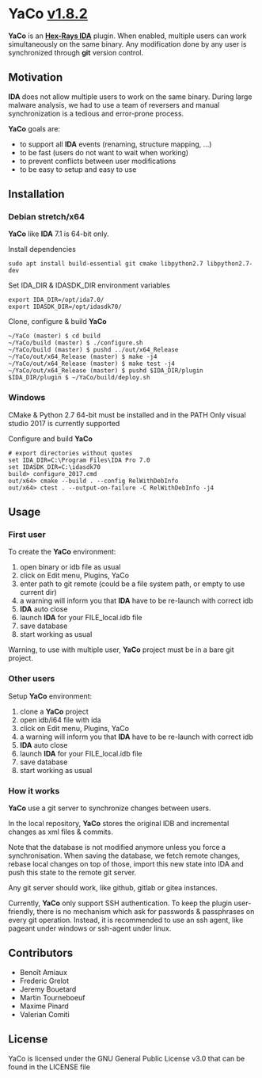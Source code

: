 # YaCo [v1.8.2](https://github.com/DGA-MI-SSI/YaCo/releases/tag/v1.8.2)

**YaCo** is an [**Hex-Rays IDA**](https://www.hex-rays.com/products/ida/) plugin.
When enabled, multiple users can work simultaneously on the same binary.
Any modification done by any user is synchronized through **git** version control.

## Motivation
**IDA** does not allow multiple users to work on the same binary.
During large malware analysis, we had to use a team of reversers and manual synchronization is a tedious and error-prone process. 

**YaCo** goals are:

  * to support all **IDA** events (renaming, structure mapping, ...)
  * to be fast (users do not want to wait when working)
  * to prevent conflicts between user modifications
  * to be easy to setup and easy to use

## Installation

### Debian stretch/x64

**YaCo** like **IDA** 7.1 is 64-bit only.

Install dependencies
```
sudo apt install build-essential git cmake libpython2.7 libpython2.7-dev
```

Set IDA_DIR & IDASDK_DIR environment variables
```
export IDA_DIR=/opt/ida7.0/
export IDASDK_DIR=/opt/idasdk70/
```

Clone, configure & build **YaCo**
```
~/YaCo (master) $ cd build
~/YaCo/build (master) $ ./configure.sh
~/YaCo/build (master) $ pushd ../out/x64_Release
~/YaCo/out/x64_Release (master) $ make -j4
~/YaCo/out/x64_Release (master) $ make test -j4
~/YaCo/out/x64_Release (master) $ pushd $IDA_DIR/plugin
$IDA_DIR/plugin $ ~/YaCo/build/deploy.sh
```

### Windows

CMake & Python 2.7 64-bit must be installed and in the PATH
Only visual studio 2017 is currently supported

Configure and build **YaCo**
```
# export directories without quotes
set IDA_DIR=C:\Program Files\IDA Pro 7.0
set IDASDK_DIR=C:\idasdk70
build> configure_2017.cmd
out/x64> cmake --build . --config RelWithDebInfo
out/x64> ctest . --output-on-failure -C RelWithDebInfo -j4
```

## Usage

### First user
To create the **YaCo** environment:

  1. open binary or idb file as usual
  2. click on Edit menu, Plugins, YaCo
  3. enter path to git remote (could be a file system path, or empty to use current dir)
  4. a warning will inform you that **IDA** have to be re-launch with correct idb
  5. **IDA** auto close
  6. launch **IDA** for your FILE_local.idb file
  7. save database
  8. start working as usual

Warning, to use with multiple user, **YaCo** project must be in a bare git project.

### Other users
Setup **YaCo** environment:

  1. clone a **YaCo** project
  2. open idb/i64 file with ida
  3. click on Edit menu, Plugins, YaCo
  4. a warning will inform you that **IDA** have to be re-launch with correct idb
  5. **IDA** auto close
  6. launch **IDA** for your FILE_local.idb file
  7. save database
  8. start working as usual
  
### How it works
**YaCo** use a git server to synchronize changes between users.

In the local repository, **YaCo** stores the original IDB and incremental changes as xml files & commits.

Note that the database is not modified anymore unless you force a synchronisation.
When saving the database, we fetch remote changes, rebase local changes on top of those, import this new state into IDA and push this state to the remote git server.

Any git server should work, like github, gitlab or gitea instances.

Currently, **YaCo** only support SSH authentication. To keep the plugin user-friendly, there is no mechanism which ask for passwords & passphrases on every git operation. Instead, it is recommended to use an ssh agent, like pageant under windows or ssh-agent under linux.

## Contributors

  * Benoît Amiaux
  * Frederic Grelot
  * Jeremy Bouetard
  * Martin Tourneboeuf
  * Maxime Pinard
  * Valerian Comiti

## License

YaCo is licensed under the GNU General Public License v3.0 that can be found in the LICENSE file
